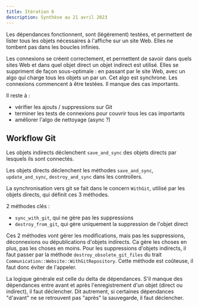 ```yaml
---
title: Itération 6
description: Synthèse au 21 avril 2023
---
```


Les dépendances fonctionnent, sont (légèrement) testées, et permettent de lister tous les objets nécessaires à l'affiche sur un site Web.
Elles ne tombent pas dans les boucles infinies.

Les connexions se créent correctement, et permettent de savoir dans quels sites Web et dans quel objet direct un objet indirect est utilisé.
Elles se suppriment de façon sous-optimale : en passant par le site Web, avec un algo qui charge tous les objets un par un. 
Cet algo est synchrone.
Les connexions commencent à être testées. Il manque des cas importants.

Il reste à :
- vérifier les ajouts / suppressions sur Git
- terminer les tests de connexions pour couvrir tous les cas importants
- améliorer l'algo de nettoyage (async ?)

## Workflow Git

Les objets indirects déclenchent `save_and_sync` des objets directs par lesquels ils sont connectés.

Les objets directs déclenchent les méthodes `save_and_sync`, `update_and_sync`, `destroy_and_sync` dans les controllers.

La synchronisation vers git se fait dans le concern `WithGit`, utilisé par les objets directs, qui définit ces 3 méthodes.

2 méthodes clés : 
- `sync_with_git`, qui ne gère pas les suppressions
- `destroy_from_git`, qui gère uniquement la suppression de l'objet direct 

Ces 2 méthodes vont gérer les modifications, mais pas les suppressions, déconnexions ou dépublications d'objets indirects.
Ca gère les choses en plus, pas les choses en moins.
Pour les suppressions d'objets indirects, il faut passer par la méthode `destroy_obsolete_git_files` du trait `Communication::Website::WithGitRepository`.
Cette méthode est coûteuse, il faut donc éviter de l'appeler.

La logique générale est celle du delta de dépendances.
S'il manque des dépendances entre avant et après l'enregistrement d'un objet (direct ou indirect), il faut déclencher.
Dit autrement, si certaines dépendances "d'avant" ne se retrouvent pas "après" la sauvegarde, il faut déclencher.